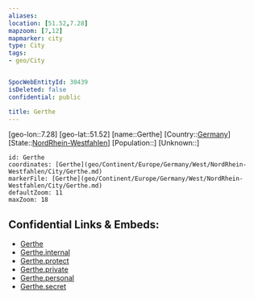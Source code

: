 ```yaml
---
aliases: 
location: [51.52,7.28]
mapzoom: [7,12] 
mapmarker: city 
type: City
tags:
- geo/City


SpocWebEntityId: 30439
isDeleted: false
confidential: public

title: Gerthe
---
```

[geo-lon::7.28]
[geo-lat::51.52]
[name::Gerthe]
[Country::[Germany](geo/Continent/Europe/Germany.md)]
[State::[NordRhein-Westfahlen](NordRhein-Westfahlen)]
[Population::]
[Unknown::]


```leaflet
id: Gerthe
coordinates: [Gerthe](geo/Continent/Europe/Germany/West/NordRhein-Westfahlen/City/Gerthe.md)
markerFile: [Gerthe](geo/Continent/Europe/Germany/West/NordRhein-Westfahlen/City/Gerthe.md)
defaultZoom: 11 
maxZoom: 18
```


## Confidential Links & Embeds: 
- [Gerthe](../../../../../../../../_public/geo/Continent/Europe/Germany/West/NordRhein-Westfahlen/City/Gerthe.md) 
- [Gerthe.internal](../../../../../../../../_internal/geo/Continent/Europe/Germany/West/NordRhein-Westfahlen/City/Gerthe.internal.md) 
- [Gerthe.protect](../../../../../../../../_protect/geo/Continent/Europe/Germany/West/NordRhein-Westfahlen/City/Gerthe.protect.md) 
- [Gerthe.private](../../../../../../../../_private/geo/Continent/Europe/Germany/West/NordRhein-Westfahlen/City/Gerthe.private.md) 
- [Gerthe.personal](../../../../../../../../_personal/geo/Continent/Europe/Germany/West/NordRhein-Westfahlen/City/Gerthe.personal.md) 
- [Gerthe.secret](../../../../../../../../_secret/geo/Continent/Europe/Germany/West/NordRhein-Westfahlen/City/Gerthe.secret.md) 

